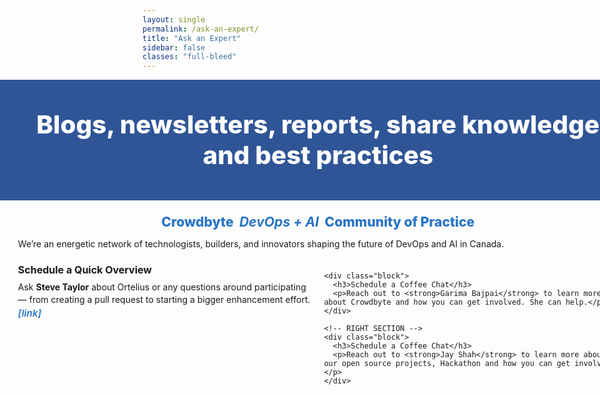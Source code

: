 ```yaml
---
layout: single
permalink: /ask-an-expert/
title: "Ask an Expert"
sidebar: false
classes: "full-bleed"
---
```


<style>
/* Hide pager */
.pagination, .pagination--pager { display:none !important; }

/* Center the Crowdbyte DevOps + AI subtitle */
.subtitle {
  text-align: center !important;
  margin-left: auto;
  margin-right: auto;
}

/* ===== Full-bleed helpers ===== */
.page.full-bleed .page__inner-wrap,
.page.full-bleed .page__content {
  max-width: none !important;
  padding-left: 0 !important;
  padding-right: 0 !important;
}
.full-bleed-row {
  width: 100vw;
  margin-left: calc(50% - 50vw);
  margin-right: calc(50% - 50vw);
}
/* Center the page title */
.page__title {
  text-align: center !important;
  margin-left: auto;
  margin-right: auto;
}
.subtitle {
  font-weight:800;
  color:#2874c7;
  font-size: clamp(18px,2.2vw,22px);
  margin: 6px 0 12px;
  text-align: center;   /* was: left */
}

/* ===== Hero band ===== */
.hero { 
  background:#2f5597;
  color:#fff;
  padding: clamp(28px,5vw,56px) clamp(12px,3vw,32px);
  text-align: center;   /* was: left */
}
.hero h1{
  margin:0;
  font-weight:800;
  font-size: clamp(26px,4.2vw,44px);
  line-height:1.2;
}

/* ===== Body (FULL WIDTH) ===== */
.wrap {
  padding: 16px clamp(12px,3vw,32px); /* small gutters only */
}

.subtitle {
  font-weight:800;
  color:#2874c7;
  font-size: clamp(18px,2.2vw,22px);
  margin: 6px 0 12px;
  text-align:left;              /* align left to emphasize width */
}

.intro {
  margin: 0 0 20px;
  line-height: 1.5;
  text-align:left;
  max-width: none;              /* remove width cap */
}

/* FULL-WIDTH GRID */
.grid {
  display:grid;
  grid-template-columns: repeat(auto-fit, minmax(280px, 1fr));
  gap: clamp(12px,2vw,28px);
  margin: 0;                    /* no centering */
  max-width: none;              /* remove width cap */
}

.block { line-height:1.45; }
.block + .block { margin-top: 18px; }

.block h3 {
  margin: 0 0 6px;
  font-size: 1rem;
  font-weight: 700;
}

.block p { margin: 0 0 10px; }

/* Links like other pages */
.block a {
  color:#2874c7;
  font-style: italic;
  font-weight:600;
  text-decoration:none;
  font-size:0.95rem;
}
.block a:hover { text-decoration: underline; }
</style>

<!-- HERO -->
<div class="full-bleed-row hero">
  <h1>Blogs, newsletters, reports, share knowledge and&nbsp;best practices</h1>
</div>

<!-- MAIN -->

<div class="full-bleed-row wrap">
  <div class="subtitle">Crowdbyte&nbsp;&nbsp;<em><strong>DevOps + AI</strong></em>&nbsp;&nbsp;Community of Practice</div>

  <p class="intro">
    We’re an energetic network of technologists, builders, and innovators shaping the future of DevOps and AI in Canada.
  </p>

  <div class="grid">
    <!-- LEFT SECTION -->
    <div class="block">
      <h3>Schedule a Quick Overview</h3>
      <p>Ask <strong>Steve Taylor</strong> about Ortelius or any questions around participating — from creating a pull request to starting a bigger enhancement effort.
        <a href="{{ site.baseurl }}/contact/">[link]</a>
      </p>
    </div>

    <div class="block">
      <h3>Schedule a Coffee Chat</h3>
      <p>Reach out to <strong>Garima Bajpai</strong> to learn more about Crowdbyte and how you can get involved. She can help.</p>
    </div>

    <!-- RIGHT SECTION -->
    <div class="block">
      <h3>Schedule a Coffee Chat</h3>
      <p>Reach out to <strong>Jay Shah</strong> to learn more about our open source projects, Hackathon and how you can get involved.</p>
    </div>
  </div>
</div>
